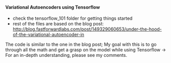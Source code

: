 #### Variational Autoencoders using Tensorflow

- check the tensorflow_101 folder for getting things started
- rest of the files are based on the blog post: 
    http://blog.fastforwardlabs.com/post/149329060653/under-the-hood-of-the-variational-autoencoder-in

The code is similar to the one in the blog post; My goal with this is to go through all the math and get a grasp on the model while using Tensorflow -> For an in-depth understanding, please see my comments.

